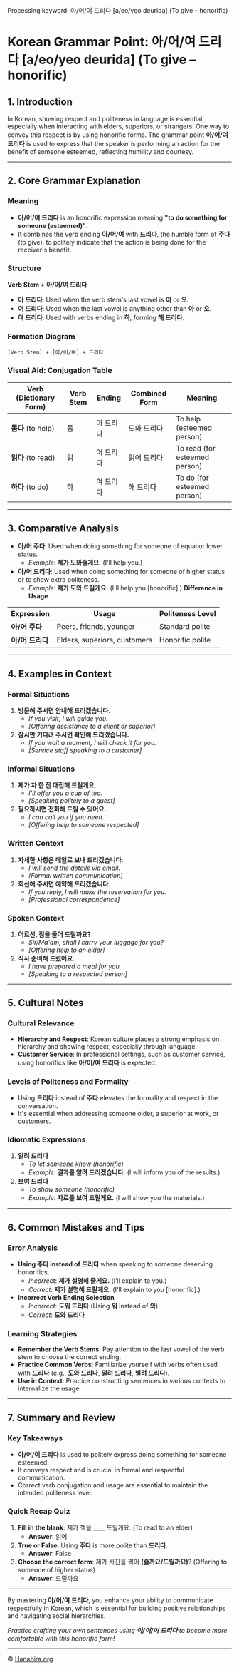 Processing keyword: 아/어/여 드리다 [a/eo/yeo deurida] (To give – honorific)
# Korean Grammar Point: 아/어/여 드리다 [a/eo/yeo deurida] (To give – honorific)

## 1. Introduction
In Korean, showing respect and politeness in language is essential, especially when interacting with elders, superiors, or strangers. One way to convey this respect is by using honorific forms. The grammar point **아/어/여 드리다** is used to express that the speaker is performing an action for the benefit of someone esteemed, reflecting humility and courtesy.

---
## 2. Core Grammar Explanation
### Meaning
- **아/어/여 드리다** is an honorific expression meaning **"to do something for someone (esteemed)"**.
- It combines the verb ending **아/어/여** with **드리다**, the humble form of **주다** (to give), to politely indicate that the action is being done for the receiver's benefit.
### Structure
**Verb Stem + 아/어/여 드리다**
- **아 드리다**: Used when the verb stem's last vowel is **아** or **오**.
- **어 드리다**: Used when the last vowel is anything other than **아** or **오**.
- **여 드리다**: Used with verbs ending in **하**, forming **해 드리다**.
### Formation Diagram
```
[Verb Stem] + [아/어/여] + 드리다
```
### Visual Aid: Conjugation Table

| Verb (Dictionary Form) | Verb Stem | Ending    | Combined Form  | Meaning                           |
|------------------------|-----------|-----------|----------------|-----------------------------------|
| **돕다** (to help)     | 돕        | 아 드리다 | 도와 드리다    | To help (esteemed person)         |
| **읽다** (to read)     | 읽        | 어 드리다 | 읽어 드리다    | To read (for esteemed person)     |
| **하다** (to do)       | 하        | 여 드리다 | 해 드리다      | To do (for esteemed person)       |

---
## 3. Comparative Analysis
- **아/어 주다**: Used when doing something for someone of equal or lower status.
  - *Example*: **제가 도와줄게요.** (I'll help you.)
- **아/어 드리다**: Used when doing something for someone of higher status or to show extra politeness.
  - *Example*: **제가 도와 드릴게요.** (I'll help you [honorific].)
**Difference in Usage**

| Expression     | Usage                       | Politeness Level |
|----------------|-----------------------------|------------------|
| **아/어 주다** | Peers, friends, younger     | Standard polite  |
| **아/어 드리다** | Elders, superiors, customers | Honorific polite |

---
## 4. Examples in Context
### Formal Situations
1. **방문해 주시면 안내해 드리겠습니다.**
   - *If you visit, I will guide you.*
   - *[Offering assistance to a client or superior]*
2. **잠시만 기다려 주시면 확인해 드리겠습니다.**
   - *If you wait a moment, I will check it for you.*
   - *[Service staff speaking to a customer]*
### Informal Situations
1. **제가 차 한 잔 대접해 드릴게요.**
   - *I'll offer you a cup of tea.*
   - *[Speaking politely to a guest]*
2. **필요하시면 전화해 드릴 수 있어요.**
   - *I can call you if you need.*
   - *[Offering help to someone respected]*
### Written Context
1. **자세한 사항은 메일로 보내 드리겠습니다.**
   - *I will send the details via email.*
   - *[Formal written communication]*
2. **회신해 주시면 예약해 드리겠습니다.**
   - *If you reply, I will make the reservation for you.*
   - *[Professional correspondence]*
### Spoken Context
1. **어르신, 짐을 들어 드릴까요?**
   - *Sir/Ma'am, shall I carry your luggage for you?*
   - *[Offering help to an elder]*
2. **식사 준비해 드렸어요.**
   - *I have prepared a meal for you.*
   - *[Speaking to a respected person]*
---
## 5. Cultural Notes
### Cultural Relevance
- **Hierarchy and Respect**: Korean culture places a strong emphasis on hierarchy and showing respect, especially through language.
- **Customer Service**: In professional settings, such as customer service, using honorifics like **아/어/여 드리다** is expected.
### Levels of Politeness and Formality
- Using **드리다** instead of **주다** elevates the formality and respect in the conversation.
- It's essential when addressing someone older, a superior at work, or customers.
### Idiomatic Expressions
1. **알려 드리다**
   - *To let someone know (honorific)*
   - *Example*: **결과를 알려 드리겠습니다.** (I will inform you of the results.)
2. **보여 드리다**
   - *To show someone (honorific)*
   - *Example*: **자료를 보여 드릴게요.** (I will show you the materials.)
---
## 6. Common Mistakes and Tips
### Error Analysis
- **Using 주다 instead of 드리다** when speaking to someone deserving honorifics.
  - *Incorrect*: **제가 설명해 줄게요.** (I'll explain to you.)
  - *Correct*: **제가 설명해 드릴게요.** (I'll explain to you [honorific].)
- **Incorrect Verb Ending Selection**
  - *Incorrect*: **도워 드리다** (Using **워** instead of **와**)
  - *Correct*: **도와 드리다**
### Learning Strategies
- **Remember the Verb Stems**: Pay attention to the last vowel of the verb stem to choose the correct ending.
- **Practice Common Verbs**: Familiarize yourself with verbs often used with **드리다** (e.g., **도와 드리다**, **알려 드리다**, **빌려 드리다**).
- **Use in Context**: Practice constructing sentences in various contexts to internalize the usage.
---
## 7. Summary and Review
### Key Takeaways
- **아/어/여 드리다** is used to politely express doing something for someone esteemed.
- It conveys respect and is crucial in formal and respectful communication.
- Correct verb conjugation and usage are essential to maintain the intended politeness level.
### Quick Recap Quiz
1. **Fill in the blank**: 제가 책을 ____ 드릴게요. (To read to an elder)
   - **Answer**: 읽어
2. **True or False**: Using **주다** is more polite than **드리다**.
   - **Answer**: False
3. **Choose the correct form**: 제가 사진을 찍어 __(줄까요/드릴까요)__? (Offering to someone of higher status)
   - **Answer**: 드릴까요
---
By mastering **아/어/여 드리다**, you enhance your ability to communicate respectfully in Korean, which is essential for building positive relationships and navigating social hierarchies.

*Practice crafting your own sentences using **아/어/여 드리다** to become more comfortable with this honorific form!*

---
© [Hanabira.org](https://hanabira.org)
